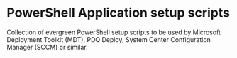 # PowerShell Application setup scripts

Collection of evergreen PowerShell setup scripts to be used by Microsoft Deployment Toolkit (MDT), PDQ Deploy, System Center Configuration Manager (SCCM) or similar.
